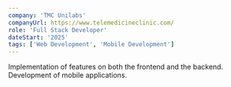 ```yaml
---
company: 'TMC Unilabs'
companyUrl: https://www.telemedicineclinic.com/
role: 'Full Stack Developer'
dateStart: '2025'
tags: ['Web Development', 'Mobile Development']
---
```


Implementation of features on both the frontend and the backend. Development of
mobile applications.
